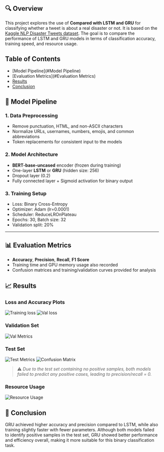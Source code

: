 ## 🔍 Overview

This project explores the use of **Compared with LSTM and GRU** for classifying whether a tweet is about a real disaster or not. It is based on the [Kaggle NLP Disaster Tweets dataset](https://www.kaggle.com/competitions/nlp-getting-started/overview). The goal is to compare the performance of LSTM and GRU models in terms of classification accuracy, training speed, and resource usage.

## Table of Contents
- [Model Pipeline](#Model Pipeline)
- [Evaluation Metrics](#Evaluation Metrics)
- [Results](#Results)
- [Conclusion](#Conclusion)

## 🧠 Model Pipeline

### 1. **Data Preprocessing**
- Remove punctuation, HTML, and non-ASCII characters
- Normalize URLs, usernames, numbers, emojis, and common abbreviations
- Token replacements for consistent input to the models

### 2. **Model Architecture**
- **BERT-base-uncased** encoder (frozen during training)
- One-layer **LSTM** or **GRU** (hidden size: 256)
- Dropout layer (0.2)
- Fully connected layer + Sigmoid activation for binary output

### 3. **Training Setup**
- Loss: Binary Cross-Entropy
- Optimizer: Adam (lr=0.0001)
- Scheduler: ReduceLROnPlateau
- Epochs: 30, Batch size: 32
- Validation split: 20%

---

## 📊 Evaluation Metrics
- **Accuracy**, **Precision**, **Recall**, **F1 Score**
- Training time and GPU memory usage also recorded
- Confusion matrices and training/validation curves provided for analysis



## 📈 Results

### Loss and Accuracy Plots
![Training loss](https://github.com/kailee0422/RNN-Transformer/edit/main/HW2/Picture/Figure1)
![Val loss](https://github.com/kailee0422/RNN-Transformer/edit/main/HW2/Picture/Figure2)

###  Validation Set

![Val Metrics](https://github.com/kailee0422/RNN-Transformer/edit/main/HW2/Picture/Table1)


###  Test Set

![Test Metrics](https://github.com/kailee0422/RNN-Transformer/edit/main/HW2/Picture/Table2)
![Confusion Matrix](https://github.com/kailee0422/RNN-Transformer/edit/main/HW2/Picture/Figure3)

> ⚠️ *Due to the test set containing no positive samples, both models failed to predict any positive cases, leading to precision/recall = 0.*

###  Resource Usage

![Resource Usage](https://github.com/kailee0422/RNN-Transformer/edit/main/HW2/Picture/Table3)


## 🧾 Conclusion

GRU achieved higher accuracy and precision compared to LSTM, while also training slightly faster with fewer parameters. Although both models failed to identify positive samples in the test set, GRU showed better performance and efficiency overall, making it more suitable for this binary classification task.






